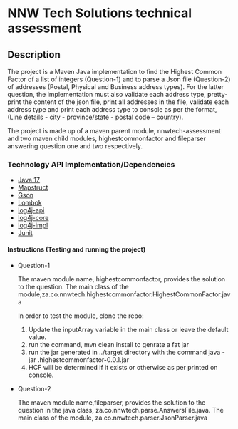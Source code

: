 
# NNW Tech Solutions technical assessment

## Description

The project is a Maven Java implementation to find the Highest Common Factor of a list of integers (Question-1) and to parse a Json file (Question-2) of addresses (Postal, Physical and Business address types). For the latter question, the implementation must also validate each address type, pretty-print the content of the json file, print all addresses in the file, validate each address type and print each address type to console as per the format, (Line details - city - province/state - postal code – country).

The project is made up of a maven parent module, nnwtech-assessment and two maven child modules, highestcommonfactor and fileparser answering question one and two respectively.

### Technology API Implementation/Dependencies

- [Java 17](https://docs.oracle.com/en/java/javase/17/docs/api/)
- [Mapstruct](https://central.sonatype.com/artifact/org.mapstruct/mapstruct-processor)
- [Gson](https://central.sonatype.com/artifact/com.google.code.gson/gson)
- [Lombok](https://central.sonatype.com/artifact/org.projectlombok/lombok)
- [log4j-api](https://central.sonatype.com/artifact/org.apache.logging.log4j/log4j-api/2.20.0)
- [log4j-core](https://central.sonatype.com/artifact/org.apache.logging.log4j/log4j-core/2.22.0)
- [log4j-impl](https://central.sonatype.com/artifact/org.apache.logging.log4j/log4j-slf4j-impl/2.20.0)
- [Junit](https://central.sonatype.com/artifact/org.junit.jupiter/junit-jupiter-api)

#### Instructions (Testing and running the project)


- Question-1

  The maven module name, highestcommonfactor, provides the solution to the question. The main class of the module,za.co.nnwtech.highestcommonfactor.HighestCommonFactor.java

   In order to test the module, clone the repo:

    1. Update the inputArray variable in the main class or leave the default value.
    2. run the command, mvn clean install to genrate a fat jar
    3. run the jar generated in ../target directory with the command java -jar <jar-directory>.highestcommonfactor-0.0.1.jar
    4. HCF will be determined if it exists or otherwise as per printed on console.

- Question-2

  The maven module name,fileparser, provides the solution to the question in the java class, za.co.nnwtech.parse.AnswersFile.java. The main class of the 
  module, za.co.nnwtech.parser.JsonParser.java
  

